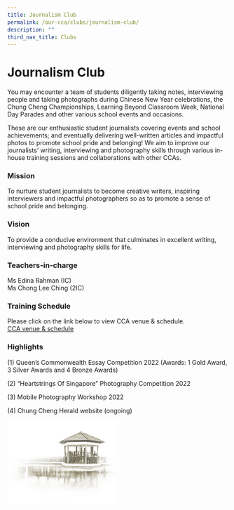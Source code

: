 ```yaml
---
title: Journalism Club
permalink: /our-cca/clubs/journalism-club/
description: ""
third_nav_title: Clubs
---
```

# Journalism Club
You may encounter a team of students diligently taking notes, interviewing people and taking photographs during Chinese New Year celebrations, the Chung Cheng Championships, Learning Beyond Classroom Week, National Day Parades and other various school events and occasions.&nbsp;

These are our enthusiastic student journalists covering events and school achievements; and eventually delivering well-written articles and impactful photos to promote school pride and belonging! We aim to improve our journalists’ writing, interviewing and photography skills through various in-house training sessions and collaborations with other CCAs.

### Mission
To nurture student journalists to become creative writers, inspiring interviewers and impactful photographers so as to promote a sense of school pride and belonging.

### Vision
To provide a conducive environment that culminates in excellent writing, interviewing and photography skills for life.


### Teachers-in-charge

Ms Edina Rahman (IC)   
Ms Chong Lee Ching (2IC)


### Training Schedule
Please click on the link below to view CCA venue &amp; schedule.&nbsp;  
[CCA venue &amp; schedule](/our-cca/cca/cca-venue-schedule/)

### Highlights
(1) Queen’s Commonwealth Essay Competition 2022 (Awards: 1 Gold Award, 3 Silver Awards and 4 Bronze Awards)

(2) “Heartstrings Of Singapore” Photography Competition 2022

(3) Mobile Photography Workshop 2022

(4) Chung Cheng Herald website (ongoing)

<img src="/images/pavilion.png" style="width:50%">